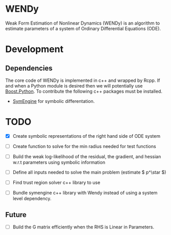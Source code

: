 # WENDy 

Weak Form Estimation of Nonlinear Dynamics (WENDy) is an algorithm to estimate parameters of a system of Ordinary Differential Equations (ODE).


# Development

## Dependencies

The core code of WENDy is implemented in c++ and wrapped by Rcpp. If and when a Python module is desired then we will potentially use [Boost.Python](https://www.boost.org/doc/libs/1_88_0/libs/python/doc/html/index.html). To contribute the following c++ packages must be installed.

- [SymEngine](https://github.com/symengine/symengine) for symbolic differentation.

# TODO

- [x] Create symbolic representations of the right hand side of  ODE system 
- [ ] Create function to solve for the min radius needed for test functions
- [ ] Build the weak log-likelihood of the residual, the gradient, and hessian w.r.t parameters using symbolic information
- [ ] Define all inputs needed to solve the main problem (estimate $ p^\star $)
- [ ] Find trust region solver c++ library to use
- [ ] Bundle symengine c++ library with Wendy instead of using a system level dependency.



## Future

- [ ] Build the G matrix efficiently when the RHS is Linear in Parameters.